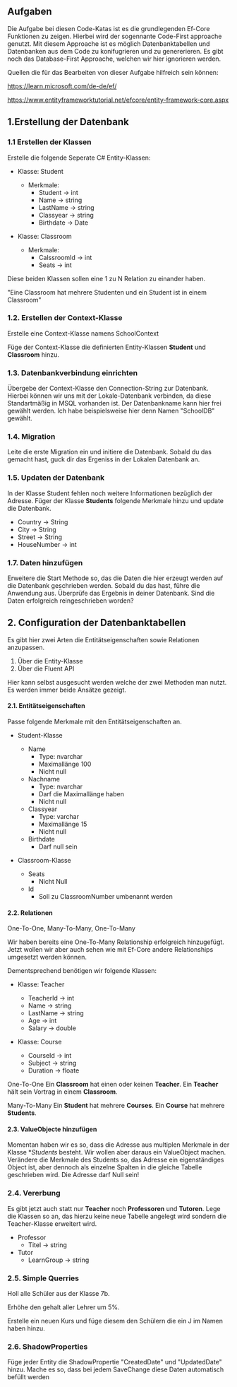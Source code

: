 ﻿
## Aufgaben
Die Aufgabe bei diesen Code-Katas ist es die grundlegenden Ef-Core Funktionen zu zeigen. Hierbei wird der sogennante Code-First approache genutzt. 
Mit diesem Approache ist es möglich Datenbanktabellen und Datenbanken aus dem Code zu konifugrieren und zu genererieren.
Es gibt noch das Database-First Approache, welchen wir hier ignorieren werden.

Quellen die für das Bearbeiten von dieser Aufgabe hilfreich sein können:

https://learn.microsoft.com/de-de/ef/

https://www.entityframeworktutorial.net/efcore/entity-framework-core.aspx

## 1.Erstellung der Datenbank
### 1.1 Erstellen der Klassen
Erstelle die folgende Seperate C# Entity-Klassen:

* Klasse: Student 
	* Merkmale:
		- Student -> int
		- Name -> string
		- LastName -> string
		- Classyear -> string
		- Birthdate -> Date

* Klasse: Classroom
	* Merkmale:
		- CalssroomId -> int
		- Seats -> int
		
Diese beiden Klassen sollen eine 1 zu N Relation zu einander haben. 

"Eine Classroom hat mehrere Studenten und ein Student ist in einem Classroom" 

### 1.2. Erstellen der Context-Klasse

Erstelle eine Context-Klasse namens SchoolContext 

Füge der Context-Klasse die definierten Entity-Klassen **Student** und **Classroom** hinzu.

### 1.3. Datenbankverbindung einrichten

Übergebe der Context-Klasse den Connection-String zur Datenbank. Hierbei können wir uns mit der Lokale-Datenbank verbinden, da diese Standartmäßig in MSQL vorhanden ist.
Der Datenbankname kann hier frei gewählt werden. Ich habe beispielsweise hier denn Namen "SchoolDB" gewählt.

### 1.4. Migration

Leite die erste Migration ein und initiere die Datenbank.
Sobald du das gemacht hast, guck dir das Ergeniss in der Lokalen Datenbank an.

### 1.5. Updaten der Datenbank

In der Klasse Student fehlen noch weitere Informationen bezüglich der Adresse.
Füger der Klasse **Students** folgende Merkmale hinzu und update die Datenbank.

* Country -> String
* City -> String
* Street -> String
* HouseNumber -> int

### 1.7. Daten hinzufügen

Erweitere die Start Methode so, das die Daten die hier erzeugt werden auf die Datenbank geschrieben werden. Sobald du das hast, führe die Anwendung aus.
Überprüfe das Ergebnis in deiner Datenbank. Sind die Daten erfolgreich reingeschrieben worden?


## 2. Configuration der Datenbanktabellen
Es gibt hier zwei Arten die Entitätseigenschaften sowie Relationen anzupassen.

1. Über die Entity-Klasse
2. Über die Fluent API

Hier kann selbst ausgesucht werden welche der zwei Methoden man nutzt. Es werden immer beide Ansätze gezeigt.

#### 2.1. Entitätseigenschaften
Passe folgende Merkmale mit den Entitätseigenschaften an.

* Student-Klasse
	* Name
		* Type: nvarchar 
		* Maximallänge 100
		* Nicht null
	* Nachname
		* Type: nvarchar 
		* Darf die Maximallänge haben
		* Nicht null
	* Classyear
		* Type: varchar 
		* Maximallänge 15
		* Nicht null
	* Birthdate
		* Darf null sein 

* Classroom-Klasse
	* Seats
		* Nicht Null
	* Id
		* Soll zu ClassroomNumber umbenannt werden

#### 2.2. Relationen
One-To-One, Many-To-Many, One-To-Many

Wir haben bereits eine One-To-Many Relationship erfolgreich hinzugefügt. 
Jetzt wollen wir aber auch sehen wie mit Ef-Core andere Relationships umgesetzt werden können.

Dementsprechend benötigen wir folgende Klassen:

* Klasse: Teacher
	* TeacherId -> int
	* Name -> string
	* LastName -> string
	* Age -> int
	* Salary -> double
	
* Klasse: Course
	* CourseId -> int
	* Subject -> string
	* Duration -> floate

One-To-One
Ein **Classroom** hat einen oder keinen **Teacher**. Ein **Teacher** hält sein Vortrag in einem **Classroom**.

Many-To-Many
Ein **Student** hat mehrere **Courses**. Ein **Course** hat mehrere **Students**.
	
#### 2.3. ValueObjecte hinzufügen

Momentan haben wir es so, dass die Adresse aus multiplen Merkmale in der Klasse **Students* besteht.
Wir wollen aber daraus ein ValueObject machen. 
Verändere die Merkmale des Students so, das Adresse ein eigenständiges Object ist, aber dennoch als einzelne Spalten in die gleiche Tabelle geschrieben wird.
Die Adresse darf Null sein!

### 2.4. Vererbung

Es gibt jetzt auch statt nur **Teacher** noch **Professoren** und **Tutoren**. 
Lege die Klassen so an, das hierzu keine neue Tabelle angelegt wird sondern die Teacher-Klasse erweitert wird. 

* Professor
	* Titel -> string
* Tutor
	* LearnGroup -> string

### 2.5. Simple Querries

Holl alle Schüler aus der Klasse 7b.

Erhöhe den gehalt aller Lehrer um 5%.

Erstelle ein neuen Kurs und füge diesem den Schülern die ein J im Namen haben hinzu.

### 2.6. ShadowProperties

Füge jeder Entity die ShadowPropertie "CreatedDate" und "UpdatedDate" hinzu.
Mache es so, dass bei jedem SaveChange diese Daten automatisch befüllt werden